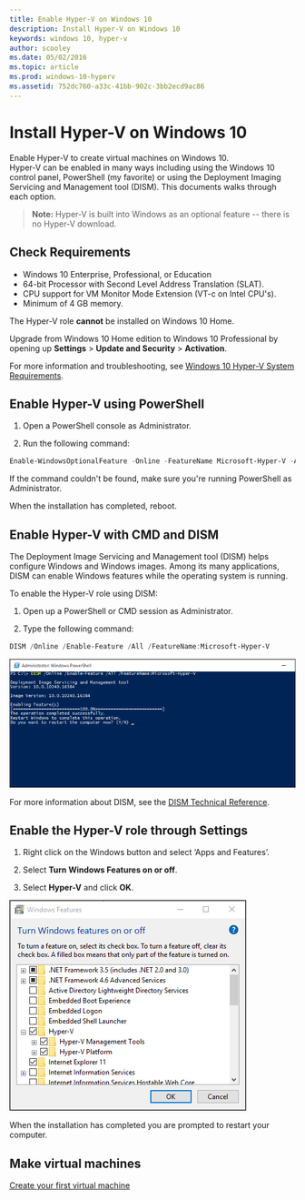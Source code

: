 ```yaml
---
title: Enable Hyper-V on Windows 10
description: Install Hyper-V on Windows 10
keywords: windows 10, hyper-v
author: scooley
ms.date: 05/02/2016
ms.topic: article
ms.prod: windows-10-hyperv
ms.assetid: 752dc760-a33c-41bb-902c-3bb2ecd9ac86
---
```


# Install Hyper-V on Windows 10

Enable Hyper-V to create virtual machines on Windows 10.  
Hyper-V can be enabled in many ways including using the Windows 10 control panel, PowerShell (my favorite) or using the Deployment Imaging Servicing and Management tool (DISM). This documents walks through each option.

> **Note:**  Hyper-V is built into Windows as an optional feature -- there is no Hyper-V download.

## Check Requirements

* Windows 10 Enterprise, Professional, or Education
* 64-bit Processor with Second Level Address Translation (SLAT).
* CPU support for VM Monitor Mode Extension (VT-c on Intel CPU's).
* Minimum of 4 GB memory.

The Hyper-V role **cannot** be installed on Windows 10 Home.

Upgrade from Windows 10 Home edition to Windows 10 Professional by opening up **Settings** > **Update and Security** > **Activation**.

For more information and troubleshooting, see [Windows 10 Hyper-V System Requirements](../reference/hyper-v-requirements.md).

## Enable Hyper-V using PowerShell

1. Open a PowerShell console as Administrator.

2. Run the following command:

  ```powershell
  Enable-WindowsOptionalFeature -Online -FeatureName Microsoft-Hyper-V -All
  ```

  If the command couldn't be found, make sure you're running PowerShell as Administrator.

When the installation has completed, reboot.

## Enable Hyper-V with CMD and DISM

The Deployment Image Servicing and Management tool (DISM) helps configure Windows and Windows images.  Among its many applications, DISM can enable Windows features while the operating system is running.

To enable the Hyper-V role using DISM:

1. Open up a PowerShell or CMD session as Administrator.

1. Type the following command:

  ```powershell
  DISM /Online /Enable-Feature /All /FeatureName:Microsoft-Hyper-V
  ```

  ![Console window showing Hyper-V being enabled.](media/dism_upd.png)

For more information about DISM, see the [DISM Technical Reference](https://technet.microsoft.com/en-us/library/hh824821.aspx).

## Enable the Hyper-V role through Settings

1. Right click on the Windows button and select ‘Apps and Features’.

2. Select **Turn Windows Features on or off**.

3. Select **Hyper-V** and click **OK**.

![Windows programs and features dialogue box](media/enable_role_upd.png)

When the installation has completed you are prompted to restart your computer.

## Make virtual machines

[Create your first virtual machine](quick-create-virtual-machine.md)
